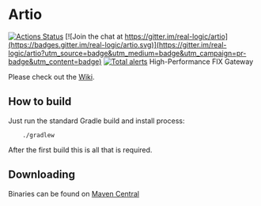# Artio

[![Actions Status](https://github.com/real-logic/artio/workflows/Continuous%20Integration/badge.svg)](https://github.com/real-logic/artio/actions)
[![Join the chat at https://gitter.im/real-logic/artio](https://badges.gitter.im/real-logic/artio.svg)](https://gitter.im/real-logic/artio?utm_source=badge&utm_medium=badge&utm_campaign=pr-badge&utm_content=badge)
[![Total alerts](https://img.shields.io/lgtm/alerts/g/real-logic/artio.svg?logo=lgtm&logoWidth=18)](https://lgtm.com/projects/g/real-logic/artio/alerts/)
High-Performance FIX Gateway

Please check out the [Wiki](https://github.com/real-logic/artio/wiki).

## How to build

Just run the standard Gradle build and install process:

```
    ./gradlew
```

After the first build this is all that is required.

## Downloading

Binaries can be found on [Maven Central](https://search.maven.org/search?q=artio)

